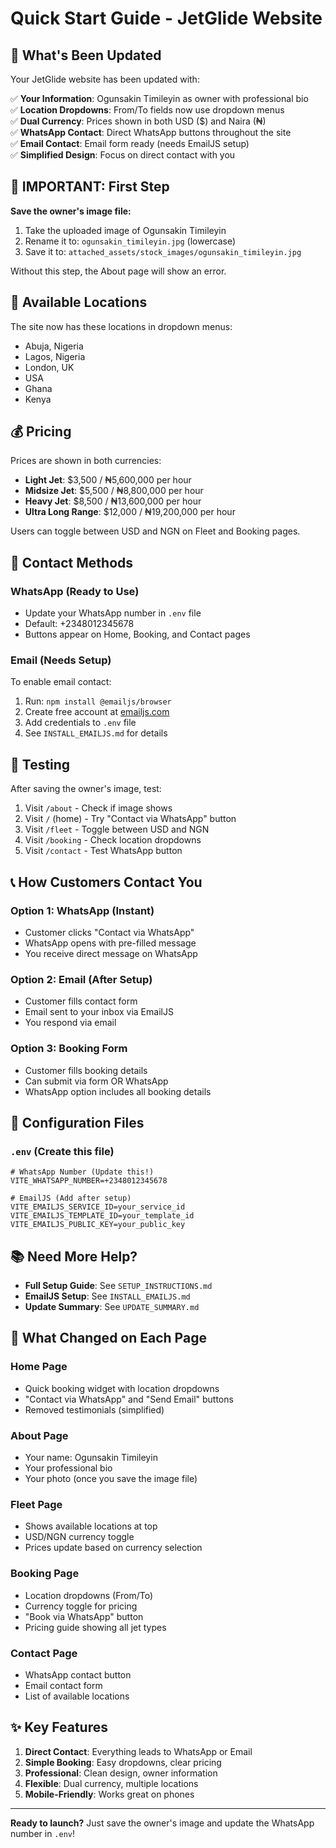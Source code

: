 # Quick Start Guide - JetGlide Website

## 🎯 What's Been Updated

Your JetGlide website has been updated with:

✅ **Your Information**: Ogunsakin Timileyin as owner with professional bio  
✅ **Location Dropdowns**: From/To fields now use dropdown menus  
✅ **Dual Currency**: Prices shown in both USD ($) and Naira (₦)  
✅ **WhatsApp Contact**: Direct WhatsApp buttons throughout the site  
✅ **Email Contact**: Email form ready (needs EmailJS setup)  
✅ **Simplified Design**: Focus on direct contact with you  

## 🚨 IMPORTANT: First Step

**Save the owner's image file:**
1. Take the uploaded image of Ogunsakin Timileyin
2. Rename it to: `ogunsakin_timileyin.jpg` (lowercase)
3. Save it to: `attached_assets/stock_images/ogunsakin_timileyin.jpg`

Without this step, the About page will show an error.

## 📍 Available Locations

The site now has these locations in dropdown menus:
- Abuja, Nigeria
- Lagos, Nigeria
- London, UK
- USA
- Ghana
- Kenya

## 💰 Pricing

Prices are shown in both currencies:
- **Light Jet**: $3,500 / ₦5,600,000 per hour
- **Midsize Jet**: $5,500 / ₦8,800,000 per hour
- **Heavy Jet**: $8,500 / ₦13,600,000 per hour
- **Ultra Long Range**: $12,000 / ₦19,200,000 per hour

Users can toggle between USD and NGN on Fleet and Booking pages.

## 📱 Contact Methods

### WhatsApp (Ready to Use)
- Update your WhatsApp number in `.env` file
- Default: +2348012345678
- Buttons appear on Home, Booking, and Contact pages

### Email (Needs Setup)
To enable email contact:
1. Run: `npm install @emailjs/browser`
2. Create free account at [emailjs.com](https://www.emailjs.com)
3. Add credentials to `.env` file
4. See `INSTALL_EMAILJS.md` for details

## 🧪 Testing

After saving the owner's image, test:
1. Visit `/about` - Check if image shows
2. Visit `/` (home) - Try "Contact via WhatsApp" button
3. Visit `/fleet` - Toggle between USD and NGN
4. Visit `/booking` - Check location dropdowns
5. Visit `/contact` - Test WhatsApp button

## 📞 How Customers Contact You

### Option 1: WhatsApp (Instant)
- Customer clicks "Contact via WhatsApp"
- WhatsApp opens with pre-filled message
- You receive direct message on WhatsApp

### Option 2: Email (After Setup)
- Customer fills contact form
- Email sent to your inbox via EmailJS
- You respond via email

### Option 3: Booking Form
- Customer fills booking details
- Can submit via form OR WhatsApp
- WhatsApp option includes all booking details

## 🔧 Configuration Files

### `.env` (Create this file)
```env
# WhatsApp Number (Update this!)
VITE_WHATSAPP_NUMBER=+2348012345678

# EmailJS (Add after setup)
VITE_EMAILJS_SERVICE_ID=your_service_id
VITE_EMAILJS_TEMPLATE_ID=your_template_id
VITE_EMAILJS_PUBLIC_KEY=your_public_key
```

## 📚 Need More Help?

- **Full Setup Guide**: See `SETUP_INSTRUCTIONS.md`
- **EmailJS Setup**: See `INSTALL_EMAILJS.md`
- **Update Summary**: See `UPDATE_SUMMARY.md`

## 🎨 What Changed on Each Page

### Home Page
- Quick booking widget with location dropdowns
- "Contact via WhatsApp" and "Send Email" buttons
- Removed testimonials (simplified)

### About Page
- Your name: Ogunsakin Timileyin
- Your professional bio
- Your photo (once you save the image file)

### Fleet Page
- Shows available locations at top
- USD/NGN currency toggle
- Prices update based on currency selection

### Booking Page
- Location dropdowns (From/To)
- Currency toggle for pricing
- "Book via WhatsApp" button
- Pricing guide showing all jet types

### Contact Page
- WhatsApp contact button
- Email contact form
- List of available locations

## ✨ Key Features

1. **Direct Contact**: Everything leads to WhatsApp or Email
2. **Simple Booking**: Easy dropdowns, clear pricing
3. **Professional**: Clean design, owner information
4. **Flexible**: Dual currency, multiple locations
5. **Mobile-Friendly**: Works great on phones

---

**Ready to launch?** Just save the owner's image and update the WhatsApp number in `.env`!
